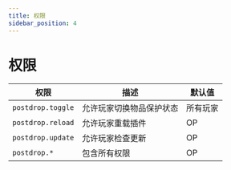 ```yaml
---
title: 权限
sidebar_position: 4
---
```


# 权限

| 权限 | 描述 | 默认值 |
|------|------|--------|
| `postdrop.toggle` | 允许玩家切换物品保护状态 | 所有玩家 |
| `postdrop.reload` | 允许玩家重载插件 | OP |
| `postdrop.update` | 允许玩家检查更新 | OP |
| `postdrop.*` | 包含所有权限 | OP |
